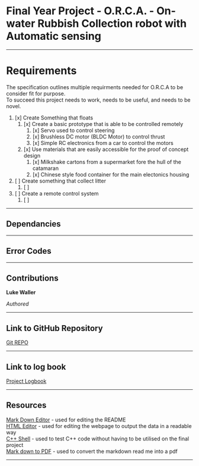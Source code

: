 # Final Year Project - O.R.C.A. - On-water Rubbish Collection robot with Automatic sensing

----
# Requirements
The specification outlines multiple requirments needed for O.R.C.A to be consider fit for purpose. <br>
To succeed this project needs to work, needs to be useful, and needs to be novel. 

1. [x] Create Something that floats
    1. [x] Create a basic prototype that is able to be controlled remotely
		1. [x] Servo used to control steering
		2. [x] Brushless DC motor (BLDC Motor) to control thrust 
		3. [x] Simple RC electronics from a car to control the motors
	2. [x] Use materials that are easily accessible for the proof of concept design
		1. [x] Milkshake cartons from a supermarket fore the hull of the catamaran
		2. [x] Chinese style food container for the main electonics housing
2. [ ] Create something that collect litter 
	1. [ ] 
3. [ ] Create a remote control system
	1. [ ] 

----
## Dependancies

----
## Error Codes

----
## Contributions
**Luke Waller**

*Authored*


----
## Link to GitHub Repository

[Git REPO](https://github.com/LukeDWaller99/Final_Year_Project.git)

----
## Link to log book

[Project Logbook](https://liveplymouthac.sharepoint.com/sites/ProjectsPROJ324325-2021/_layouts/15/Doc.aspx?sourcedoc={dae66f39-0306-4608-a96c-f59587e0a60f}&action=view&wd=target%28%28s%5C%29%20Luke%20Waller%2FLogbook.one%7Cb0a32049-4cde-49f1-a087-fff75bb17abe%2F26%5C%2F09%5C%2F21%7C5c86107a-6758-4820-b09a-467497c53ac0%2F%29)

----
## Resources

[Mark Down Editor](https://markdown-editor.github.io/) - used for editing the README <br>
[HTML Editor](https://html-online.com/editor/) - used for editing the webpage to output the data in a readable way <br>
[C++ Shell](http://cpp.sh/) - used to test C++ code without having to be utilised on the final project <br>
[Mark down to PDF](https://md2pdf.netlify.app/) - used to convert the markdown read me into a pdf <br>

----